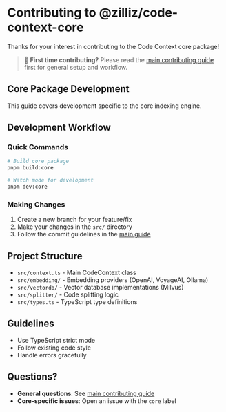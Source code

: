 # Contributing to @zilliz/code-context-core

Thanks for your interest in contributing to the Code Context core package!

> 📖 **First time contributing?** Please read the [main contributing guide](../../CONTRIBUTING.md) first for general setup and workflow.

## Core Package Development

This guide covers development specific to the core indexing engine.

## Development Workflow

### Quick Commands
```bash
# Build core package
pnpm build:core

# Watch mode for development
pnpm dev:core
```

### Making Changes

1. Create a new branch for your feature/fix
2. Make your changes in the `src/` directory
3. Follow the commit guidelines in the [main guide](../../CONTRIBUTING.md)

## Project Structure

- `src/context.ts` - Main CodeContext class
- `src/embedding/` - Embedding providers (OpenAI, VoyageAI, Ollama)
- `src/vectordb/` - Vector database implementations (Milvus)
- `src/splitter/` - Code splitting logic
- `src/types.ts` - TypeScript type definitions

## Guidelines

- Use TypeScript strict mode
- Follow existing code style
- Handle errors gracefully

## Questions?

- **General questions**: See [main contributing guide](../../CONTRIBUTING.md)
- **Core-specific issues**: Open an issue with the `core` label 